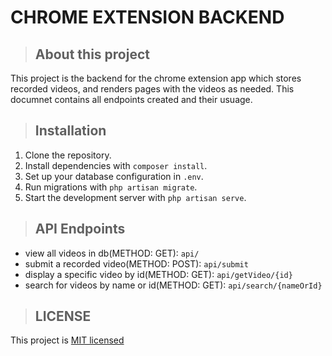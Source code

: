 # CHROME EXTENSION BACKEND

> ## About this project

This project is the backend for the chrome extension app which stores recorded videos, and renders pages with the videos as needed. This documnet contains all endpoints created and their usuage.

> ## Installation
1. Clone the repository.
2. Install dependencies with `composer install`.
3. Set up your database configuration in `.env`.
4. Run migrations with `php artisan migrate`.
5. Start the development server with `php artisan serve`.

> ## API Endpoints

- view all videos in db(METHOD: GET): `api/`
- submit a recorded video(METHOD: POST): `api/submit`
- display a specific video by id(METHOD: GET): `api/getVideo/{id}`
- search for videos by name or id(METHOD: GET): `api/search/{nameOrId}`

> ## LICENSE
This project is [MIT licensed](./LICENSE)











